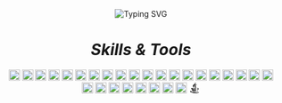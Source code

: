 <div align="center">
  <img src="https://readme-typing-svg.demolab.com?font=Zhi+Mang+Xing&size=30&duration=4000&pause=1000&color=000000&center=true&vCenter=true&width=435&lines=%E5%97%A8%EF%BC%81%E6%AC%A2%E8%BF%8E%E6%9D%A5%E5%88%B0%E6%88%91%E7%9A%84+GitHub+%F0%9F%91%8B;%E6%AC%A2%E8%BF%8E%E8%AE%BF%E9%97%AE%E6%88%91%E7%9A%84%E4%B8%AA%E4%BA%BA%E5%8D%9A%E5%AE%A2%EF%BC%9Axxrbear.cn;%E6%88%91%E7%9A%84%E6%8A%80%E6%9C%AF%E6%96%87%E6%A1%A3%3A+xdrr.me;%E6%9C%9F%E5%BE%85%E6%82%A8%E7%9A%84%E5%B0%8F%E6%98%9F%E6%98%9F" alt="Typing SVG" />
</div>

<h1 align="center"><i>Skills & Tools</i></h1>

<div align="center">
  <img height="20" width="20" src="https://cdn.jsdelivr.net/npm/simple-icons@v7/icons/ubuntu.svg" />
  <img height="20" width="20" src="https://cdn.jsdelivr.net/npm/simple-icons@v7/icons/macos.svg" />
  <img height="20" width="20" src="https://cdn.jsdelivr.net/npm/simple-icons@v7/icons/windows11.svg" />
 
  <img height="20" width="20" src="https://cdn.jsdelivr.net/npm/simple-icons@v7/icons/mysql.svg" />
  <img height="20" width="20" src="https://cdn.jsdelivr.net/npm/simple-icons@v7/icons/postgresql.svg" />
  <img height="20" width="20" src="https://cdn.jsdelivr.net/npm/simple-icons@v7/icons/redis.svg" />
  <img height="20" width="20" src="https://cdn.jsdelivr.net/npm/simple-icons@v7/icons/git.svg" />
  <img height="20" width="20" src="https://cdn.jsdelivr.net/npm/simple-icons@v7/icons/docker.svg" />
  <img height="20" width="20" src="https://cdn.jsdelivr.net/npm/simple-icons@v7/icons/kubernetes.svg" />
  <img height="20" width="20" src="https://cdn.jsdelivr.net/npm/simple-icons@v7/icons/rabbitmq.svg" />
  <img height="20" width="20" src="https://cdn.jsdelivr.net/npm/simple-icons@v7/icons/elasticsearch.svg" />

  <img height="20" width="20" src="https://cdn.jsdelivr.net/npm/simple-icons@v7/icons/react.svg" />
  <img height="20" width="20" src="https://cdn.jsdelivr.net/npm/simple-icons@v7/icons/fastapi.svg" />
  <img height="20" width="20" src="https://cdn.jsdelivr.net/npm/simple-icons@v7/icons/django.svg" />
  <img height="20" width="20" src="https://cdn.jsdelivr.net/npm/simple-icons@v7/icons/spring.svg"/>
  <img height="20" width="20" src="https://cdn.jsdelivr.net/npm/simple-icons@v7/icons/springboot.svg"/>

  <img height="20" width="20" src="https://cdn.jsdelivr.net/npm/simple-icons@v7/icons/visualstudiocode.svg" />
  <img height="20" width="20" src="https://cdn.jsdelivr.net/npm/simple-icons@v7/icons/vim.svg" />
  <img height="20" width="20" src="https://cdn.jsdelivr.net/npm/simple-icons@v7/icons/vite.svg" />
  <img height="20" width="20" src="https://cdn.jsdelivr.net/npm/simple-icons@v7/icons/celery.svg" />
</div>

<div align="center">

  <img height="20" width="20" src="https://cdn.jsdelivr.net/npm/simple-icons@v7/icons/python.svg" />
  <img height="20" width="20" src="https://cdn.jsdelivr.net/npm/simple-icons@v7/icons/c.svg" />
  <img height="20" width="20" src="https://cdn.jsdelivr.net/npm/simple-icons@v7/icons/javascript.svg"/>
  <img height="20" width="20" src="https://cdn.jsdelivr.net/npm/simple-icons@v7/icons/typescript.svg"/>
  <img height="20" width="20" src="https://cdn.jsdelivr.net/npm/simple-icons@v7/icons/html5.svg" />
  <img height="20" width="20" src="https://cdn.jsdelivr.net/npm/simple-icons@v7/icons/css3.svg" />
  <img height="20" width="20" src="https://cdn.jsdelivr.net/npm/simple-icons@v7/icons/go.svg"/>
  <img height="20" width="20" src="https://cdn.jsdelivr.net/npm/simple-icons@v7/icons/rust.svg"/>
  <img height="20" width="20" src="https://raw.githubusercontent.com/xxrBear/image/master/blog/icons8-java咖啡杯徽标-500.svg"/>

</div>
